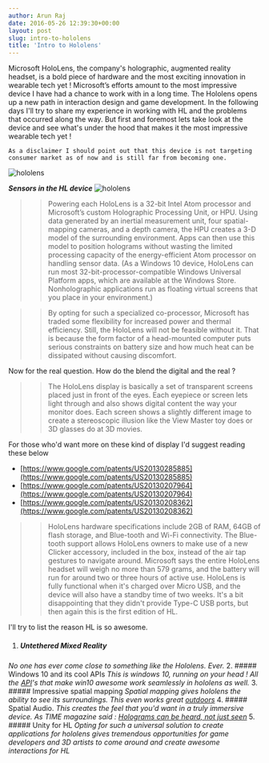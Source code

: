 ```yaml
---
author: Arun Raj
date: 2016-05-26 12:39:30+00:00
layout: post
slug: intro-to-hololens
title: 'Intro to Hololens'
---
```


Microsoft HoloLens, the company's holographic, augmented reality headset, is a bold piece of hardware and the most exciting innovation in wearable tech yet !
Microsoft’s efforts amount to the most impressive device I have had a chance to work with in a long time. The Hololens opens up a new path in interaction design and game development. In the following days I'll try to share my experience in working with HL and the problems that occurred along the way. But first and foremost lets take look at the device and see what's under the hood that makes it the most impressive wearable tech yet !

    As a disclaimer I should point out that this device is not targeting consumer market as of now and is still far from becoming one.

![hololens](http://www.svethardware.cz/microsoft-windows-10-upgrade-zdarma-a-holografie/39882/img/body-1.43C0.jpg)

***Sensors in the HL device***
![hololens](http://static.cdn-seekingalpha.com/uploads/2015/3/38415246_14258475555573_0_thumb.jpg)

>>Powering each HoloLens is a 32-bit Intel Atom processor and Microsoft’s custom Holographic Processing Unit, or HPU. Using data generated by an inertial measurement unit, four spatial-mapping cameras, and a depth camera, the HPU creates a 3-D model of the surrounding environment. Apps can then use this model to position holograms without wasting the limited processing capacity of the energy-efficient Atom processor on handling sensor data. (As a Windows 10 device, HoloLens can run most 32-bit-processor-compatible Windows Universal Platform apps, which are available at the Windows Store. Nonholographic applications run as floating virtual screens that you place in your environment.)

>>By opting for such a specialized co-processor, Microsoft has traded some flexibility for increased power and thermal efficiency. Still, the HoloLens will not be feasible without it. That is because the form factor of a head-mounted computer puts serious constraints on battery size and how much heat can be dissipated without causing discomfort.

Now for the real question. How do the blend the digital and the real ?
 
 >>The HoloLens display is basically a set of transparent screens placed just in front of the eyes. Each eyepiece or screen lets light through and also shows digital content the way your monitor does. Each screen shows a slightly different image to create a stereoscopic illusion like the View Master toy does or 3D glasses do at 3D movies.

 For those who'd want more on these kind of display I'd suggest reading these below

 *  [https://www.google.com/patents/US20130285885](https://www.google.com/patents/US20130285885)
 *  [https://www.google.com/patents/US20130207964](https://www.google.com/patents/US20130207964)
 *  [https://www.google.com/patents/US20130208362](https://www.google.com/patents/US20130208362)

>>HoloLens hardware specifications include 2GB of RAM, 64GB of flash storage, and Blue-tooth and Wi-Fi connectivity. The Blue-tooth support allows HoloLens owners to make use of a new Clicker accessory, included in the box, instead of the air tap gestures to navigate around. Microsoft says the entire HoloLens headset will weigh no more than 579 grams, and the battery will run for around two or three hours of active use. HoloLens is fully functional when it's charged over Micro USB, and the device will also have a standby time of two weeks. It's a bit disappointing that they didn't provide Type-C USB ports, but then again this is the first edition of HL.

I'll try to list the reason HL is so awesome.

1. ##### Untethered Mixed Reality
_No one has ever come close to something like the Hololens. Ever._
2. ##### Windows 10 and its cool APIs 
_This is windows 10, running on your head ! All the [API](https://developer.microsoft.com/en-us/windows/getstarted/whats-new-windows-10)'s that make win10 awesome work seamlessly in hololens as well._ 
3. ##### Impressive spatial mapping
_Spatial mapping gives hololens the ability to see its surroundings. This even works great [outdoors](https://www.youtube.com/watch?v=BC1k_18JUDk)_
4. ##### Spatial Audio.
_This creates the feel that you'd want in a truly immersive device. As TIME magazine said : [Holograms can be heard, not just seen](http://time.com/4190843/microsoft-hololens-demo-2016/)_
5. ##### Unity for HL
_Opting for such a universal solution to create applications for hololens gives tremendous opportunities for game developers and 3D artists to come around and create awesome interactions for HL_
